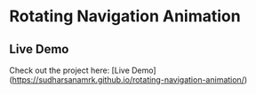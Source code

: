 # Rotating Navigation Animation

## Live Demo
Check out the project here: [Live Demo] (https://sudharsanamrk.github.io/rotating-navigation-animation/)

